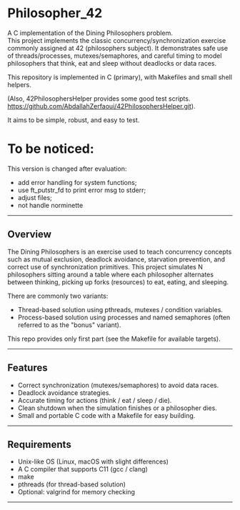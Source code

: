 # Philosopher_42

A C implementation of the Dining Philosophers problem.  
This project implements the classic concurrency/synchronization exercise commonly assigned at 42 (philosophers subject). It demonstrates safe use of threads/processes, mutexes/semaphores, and careful timing to model philosophers that think, eat and sleep without deadlocks or data races.

This repository is implemented in C (primary), with Makefiles and small shell helpers. 

(Also, 42PhilosophersHelper provides some good test scripts. 
https://github.com/AbdallahZerfaoui/42PhilosophersHelper.git). 

It aims to be simple, robust, and easy to test.

# To be noticed:

This version is changed after evaluation:
- add error handling for system functions;
- use ft_putstr_fd to print error msg to stderr;
- adjust files;
- not handle norminette

---

## Overview

The Dining Philosophers is an exercise used to teach concurrency concepts such as mutual exclusion, deadlock avoidance, starvation prevention, and correct use of synchronization primitives. This project simulates N philosophers sitting around a table where each philosopher alternates between thinking, picking up forks (resources) to eat, eating, and sleeping.

There are commonly two variants:
- Thread-based solution using pthreads, mutexes / condition variables.
- Process-based solution using processes and named semaphores (often referred to as the "bonus" variant).

This repo provides only first part (see the Makefile for available targets).

---

## Features

- Correct synchronization (mutexes/semaphores) to avoid data races.
- Deadlock avoidance strategies.
- Accurate timing for actions (think / eat / sleep / die).
- Clean shutdown when the simulation finishes or a philosopher dies.
- Small and portable C code with a Makefile for easy building.

---

## Requirements

- Unix-like OS (Linux, macOS with slight differences)
- A C compiler that supports C11 (gcc / clang)
- make
- pthreads (for thread-based solution)
- Optional: valgrind for memory checking

---


